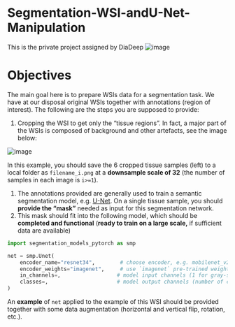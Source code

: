 # Segmentation-WSI-andU-Net-Manipulation
This is the private project assigned by DiaDeep
![image](https://github.com/Moh-najafi/Segmentation-WSI-andU-Net-Manipulation/assets/93668623/89ce8021-4393-41d1-aadb-f00beb45fec7)
# Objectives

The main goal here is to prepare WSIs data for a segmentation task. We have at our disposal original WSIs together with annotations (region of interest). The following are the steps you are supposed to provide: 

1. Cropping the WSI to get only the “tissue regions”. In fact, a major part of the WSIs is composed of background and other artefacts, see the image below:

![image](https://github.com/Moh-najafi/Segmentation-WSI-andU-Net-Manipulation/assets/93668623/ae210916-beb2-4129-ae12-6a3bb5540866)



In this example, you should save the 6 cropped tissue samples (left) to a local folder as `filename_i.png` at a **downsample scale of 32** (the number of samples in each image is `i>=1`).

1. The annotations provided are generally used to train a semantic segmentation model, e.g. [U-Net](https://fr.wikipedia.org/wiki/U-Net). On a single tissue sample, you should **provide the “mask”** needed as input for this segmentation network.
2. This mask should fit into the following model, which should be **completed and functional** (**ready to train on a large scale,** if sufficient data are available)

```python
import segmentation_models_pytorch as smp

net = smp.Unet(
    encoder_name="resnet34",        # choose encoder, e.g. mobilenet_v2 or efficientnet-b7
    encoder_weights="imagenet",     # use `imagenet` pre-trained weights for encoder initialization
    in_channels=,                  # model input channels (1 for gray-scale images, 3 for RGB, etc.)
    classes=,                      # model output channels (number of classes in your dataset)
)
```

An **example** of `net` applied to the example of this WSI should be provided together with some data augmentation (horizontal and vertical flip, rotation, etc.).
